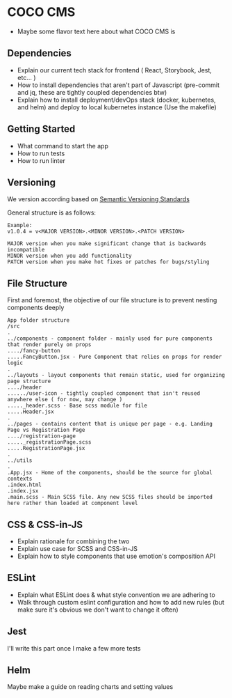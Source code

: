 # COCO CMS
* Maybe some flavor text here about what COCO CMS is
## Dependencies
* Explain our current tech stack for frontend ( React, Storybook, Jest, etc... )
* How to install dependencies that aren't part of Javascript (pre-commit and jq, these are tightly coupled dependencies btw)
* Explain how to install deployment/devOps stack (docker, kubernetes, and helm) and deploy to local kubernetes instance (Use the makefile)
## Getting Started
* What command to start the app
* How to run tests
* How to run linter
## Versioning
We version according based on [Semantic Versioning Standards](https://semver.org/)

General structure is as follows:
```
Example:
v1.0.4 = v<MAJOR VERSION>.<MINOR VERSION>.<PATCH VERSION>

MAJOR version when you make significant change that is backwards incompatible
MINOR version when you add functionality
PATCH version when you make hot fixes or patches for bugs/styling
```
## File Structure
First and foremost, the objective of our file structure is to prevent nesting components deeply
```
App folder structure
/src
.
../components - component folder - mainly used for pure components that render purely on props
..../fancy-button
.....FancyButton.jsx - Pure Component that relies on props for render logic
.
../layouts - layout components that remain static, used for organizing page structure
..../header
....../user-icon - tightly coupled component that isn't reused anywhere else ( for now, may change )
....._header.scss - Base scss module for file
.....Header.jsx
.
../pages - contains content that is unique per page - e.g. Landing Page vs Registration Page
..../registration-page
....._registrationPage.scss
.....RegistrationPage.jsx
.
../utils
.
.App.jsx - Home of the components, should be the source for global contexts
.index.html
.index.jsx
.main.scss - Main SCSS file. Any new SCSS files should be imported here rather than loaded at component level
```
## CSS & CSS-in-JS
* Explain rationale for combining the two
* Explain use case for SCSS and CSS-in-JS
* Explain how to style components that use emotion's composition API
## ESLint
* Explain what ESLint does & what style convention we are adhering to
* Walk through custom  eslint configuration and how to add new rules (but make sure it's obvious we don't want to change it often)
## Jest
I'll write this part once I make a few more tests
## Helm
Maybe make a guide on reading charts and setting values